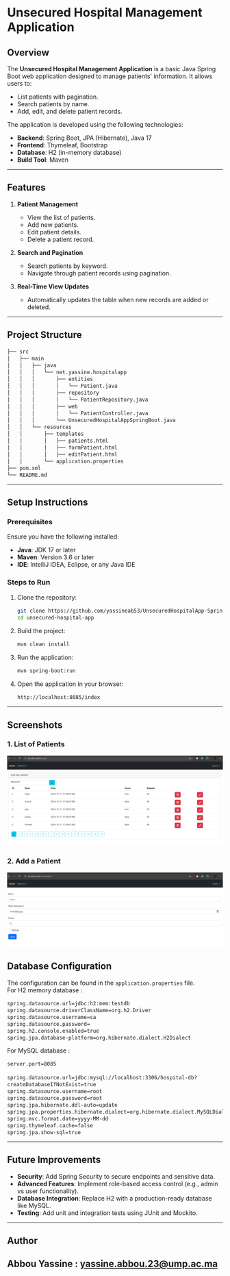 # Unsecured Hospital Management Application

## Overview
The **Unsecured Hospital Management Application** is a basic Java Spring Boot web application designed to manage patients' information. It allows users to:
- List patients with pagination.
- Search patients by name.
- Add, edit, and delete patient records.

The application is developed using the following technologies:

- **Backend**: Spring Boot, JPA (Hibernate), Java 17
- **Frontend**: Thymeleaf, Bootstrap
- **Database**: H2 (in-memory database)
- **Build Tool**: Maven

---

## Features

1. **Patient Management**
    - View the list of patients.
    - Add new patients.
    - Edit patient details.
    - Delete a patient record.

2. **Search and Pagination**
    - Search patients by keyword.
    - Navigate through patient records using pagination.

3. **Real-Time View Updates**
    - Automatically updates the table when new records are added or deleted.

---

## Project Structure

```
├── src
│   ├── main
│   │   ├── java
│   │   │   └── net.yassine.hospitalapp
│   │   │       ├── entities
│   │   │       │   └── Patient.java
│   │   │       ├── repository
│   │   │       │   └── PatientRepository.java
│   │   │       ├── web
│   │   │       │   └── PatientController.java
│   │   │       └── UnsecuredHospitalAppSpringBoot.java
│   │   └── resources
│   │       ├── templates
│   │       │   ├── patients.html
│   │       │   ├── formPatient.html
│   │       │   ├── editPatient.html
│   │       └── application.properties
├── pom.xml
└── README.md
```

---

## Setup Instructions

### Prerequisites
Ensure you have the following installed:
- **Java**: JDK 17 or later
- **Maven**: Version 3.6 or later
- **IDE**: IntelliJ IDEA, Eclipse, or any Java IDE

### Steps to Run
1. Clone the repository:
   ```bash
   git clone https://github.com/yassineab53/UnsecuredHospitalApp-SpringBoot
   cd unsecured-hospital-app
   ```
2. Build the project:
   ```bash
   mvn clean install
   ```
3. Run the application:
   ```bash
   mvn spring-boot:run
   ```
4. Open the application in your browser:
   ```
   http://localhost:8085/index
   ```

---

## Screenshots

### 1. List of Patients

![List of Patients](./screenshots/list-patients.png)

### 2. Add a Patient

![Add Patient](./screenshots/add-patient.png)



## Database Configuration
The configuration can be found in the `application.properties` file.<br>
For H2 memory database : 

```properties
spring.datasource.url=jdbc:h2:mem:testdb
spring.datasource.driverClassName=org.h2.Driver
spring.datasource.username=sa
spring.datasource.password=
spring.h2.console.enabled=true
spring.jpa.database-platform=org.hibernate.dialect.H2Dialect

```
For MySQL database :
```properties
server.port=8085

spring.datasource.url=jdbc:mysql://localhost:3306/hospital-db?createDatabaseIfNotExist=true
spring.datasource.username=root
spring.datasource.password=root
spring.jpa.hibernate.ddl-auto=update
spring.jpa.properties.hibernate.dialect=org.hibernate.dialect.MySQLDialect
spring.mvc.format.date=yyyy-MM-dd
spring.thymeleaf.cache=false
spring.jpa.show-sql=true

```

---

## Future Improvements

- **Security**: Add Spring Security to secure endpoints and sensitive data.
- **Advanced Features**: Implement role-based access control (e.g., admin vs user functionality).
- **Database Integration**: Replace H2 with a production-ready database like MySQL.
- **Testing**: Add unit and integration tests using JUnit and Mockito.

---

## Author
**Abbou Yassine** : yassine.abbou.23@ump.ac.ma
--
